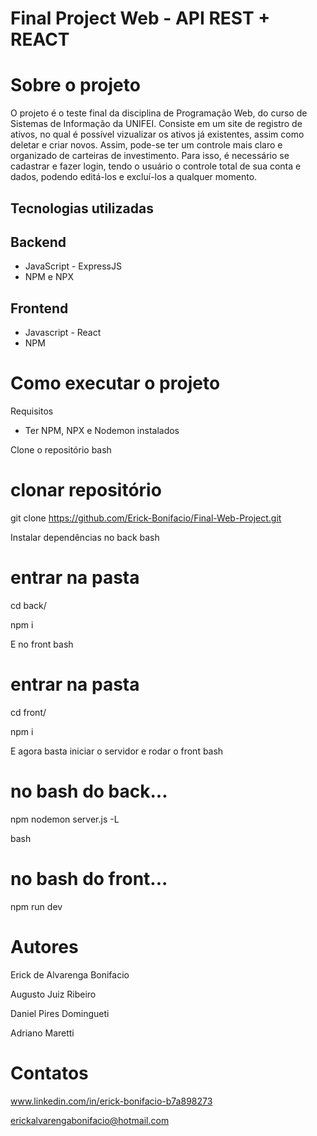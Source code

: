 # Final Project Web - API REST + REACT

# Sobre o projeto

O projeto é o teste final da disciplina de Programação Web, do curso de Sistemas de Informação da UNIFEI.
Consiste em um site de registro de ativos, no qual é possível vizualizar os ativos já existentes, assim como deletar e criar novos. Assim, pode-se ter um controle mais claro e organizado de carteiras de investimento.
Para isso, é necessário se cadastrar e fazer login, tendo o usuário o controle total de sua conta e dados, podendo editá-los e excluí-los a qualquer momento.

## Tecnologias utilizadas
## Backend
- JavaScript - ExpressJS
- NPM e NPX

## Frontend
- Javascript - React
- NPM

# Como executar o projeto

Requisitos
- Ter NPM, NPX e Nodemon instalados

Clone o repositório
bash
# clonar repositório
git clone https://github.com/Erick-Bonifacio/Final-Web-Project.git


Instalar dependências no back
bash
# entrar na pasta
cd back/

npm i


E no front
bash
# entrar na pasta
cd front/

npm i


E agora basta iniciar o servidor e rodar o front
bash
# no bash do back...
npm nodemon server.js -L

bash
# no bash do front...
npm run dev


# Autores

Erick de Alvarenga Bonifacio

Augusto Juiz Ribeiro

Daniel Pires Domingueti

Adriano Maretti

# Contatos
www.linkedin.com/in/erick-bonifacio-b7a898273

erickalvarengabonifacio@hotmail.com 
